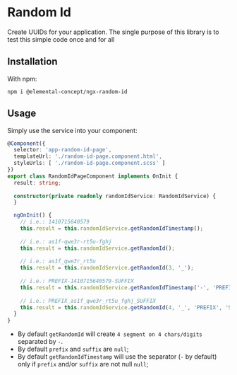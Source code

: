 # Random Id

Create UUIDs for your application.
The single purpose of this library is to test this simple code once and for all

## Installation

With npm:

```Shell
npm i @elemental-concept/ngx-random-id
```

## Usage

Simply use the service into your component:

```typescript
@Component({
  selector: 'app-random-id-page',
  templateUrl: './random-id-page.component.html',
  styleUrls: [ './random-id-page.component.scss' ]
})
export class RandomIdPageComponent implements OnInit {
  result: string;
  
  constructor(private readonly randomIdService: RandomIdService) {
  }

  ngOnInit() {
    // i.e.: 1410715640579
    this.result = this.randomIdService.getRandomIdTimestamp();
    
    // i.e.: as1f-qwe3r-rt5u-fghj
    this.result = this.randomIdService.getRandomId();
    
    // i.e.: as1f_qwe3r_rt5u
    this.result = this.randomIdService.getRandomId(3, '_');
    
    // i.e.: PREFIX-1410715640579-SUFFIX
    this.result = this.randomIdService.getRandomIdTimestamp('-', 'PREFIX', 'SUFFIX');
    
    // i.e.: PREFIX_as1f_qwe3r_rt5u_fghj_SUFFIX
    this.result = this.randomIdService.getRandomId(4, '_', 'PREFIX', 'SUFFIX');
  }
}
```

- By default `getRandomId` will create `4 segment on 4 chars/digits` separated by `-`.
- By default `prefix` and `suffix` are `null`;
- By default `getRandomIdTimestamp` will use the separator (`-` by default) only if `prefix` and/or `suffix` are not null `null`;
